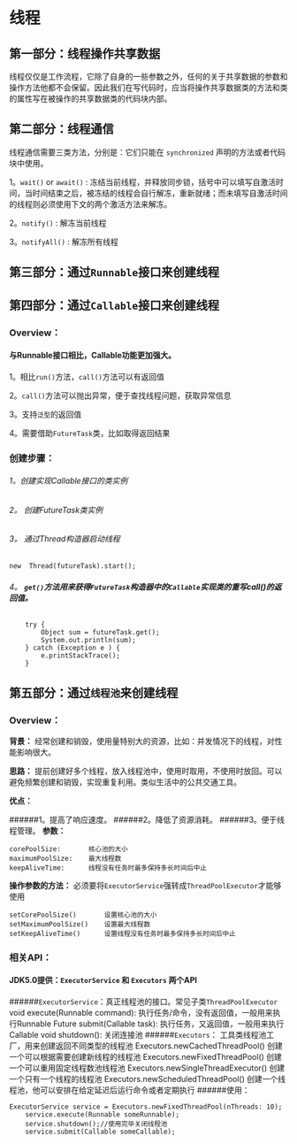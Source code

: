 # 线程
## 第一部分：线程操作共享数据
  线程仅仅是工作流程，它除了自身的一些参数之外，任何的关于共享数据的参数和操作方法他都不会保留。因此我们在写代码时，应当将操作共享数据类的方法和类的属性写在被操作的共享数据类的代码块内部。
## 第二部分：线程通信
  线程通信需要三类方法，分别是：它们只能在 `synchronized` 声明的方法或者代码块中使用。

1。`wait()`  or  `await()`  : 冻结当前线程，并释放同步锁，括号中可以填写自激活时间，当时间结束之后，被冻结的线程会自行解冻，重新就绪；而未填写自激活时间的线程则必须使用下文的两个激活方法来解冻。

2。`notify()`  : 解冻当前线程
 
3。`notifyAll()`  : 解冻所有线程

## 第三部分：通过`Runnable`接口来创建线程



## 第四部分：通过`Callable`接口来创建线程
### Overview：
#### 与Runnable接口相比，Callable功能更加强大。
1。相比`run()`方法，`call()`方法可以有返回值

2。`call()`方法可以抛出异常，便于查找线程问题，获取异常信息

3。支持`泛型`的返回值

4。需要借助`FutureTask`类，比如取得返回结果

### 创建步骤：
###### 1。创建实现Callable接口的类实例
###### 2。 创建FutureTask类实例
###### 3。 通过Thread构造器启动线程
    new  Thread(futureTask).start();
###### 4。 **`get()`方法用来获得`FutureTask`构造器中的`Callable`实现类的重写call()的返回值。**
        try {
            Object sum = futureTask.get();
            System.out.println(sum);
        } catch (Exception e ) {
            e.printStackTrace();
        }

## 第五部分：通过`线程池`来创建线程
### Overview：
**背景：** 经常创建和销毁，使用量特别大的资源，比如：并发情况下的线程，对性能影响很大。

**思路：** 提前创建好多个线程，放入线程池中，使用时取用，不使用时放回。可以避免频繁创建和销毁，实现重复利用。类似生活中的公共交通工具。

**优点：** 

######1。提高了响应速度。
######2。降低了资源消耗。
######3。便于线程管理。
**参数：**

    corePoolSize:       核心池的大小
    maximumPoolSize:    最大线程数
    keepAliveTime:      线程没有任务时最多保持多长时间后中止

**操作参数的方法：** 必须要将`ExecutorService`强转成`ThreadPoolExecutor`才能够使用

    setCorePoolSize()       设置核心池的大小
    setMaximumPoolSize()    设置最大线程数
    setKeepAliveTime()      设置线程没有任务时最多保持多长时间后中止
    
### 相关API：
#### JDK5.0提供：`ExecutorService` 和 `Executors` 两个API
######`ExecutorService`：真正线程池的接口。常见子类`ThreadPoolExecutor`
    void execute(Runnable command):             执行任务/命令，没有返回值，一般用来执行Runnable
    <T> Future <T> submit(Callable<T> task):    执行任务，又返回值，一般用来执行Callable
    void shutdown():                            关闭连接池
######`Executors`： 工具类线程池工厂，用来创建返回不同类型的线程池
    Executors.newCachedThreadPool()         创建一个可以根据需要创建新线程的线程池
    Executors.newFixedThreadPool()          创建一个可以重用固定线程数池线程池
    Executors.newSingleThreadExecutor()     创建一个只有一个线程的线程池
    Executors.newScheduledThreadPool()      创建一个线程池，他可以安排在给定延迟后运行命令或者定期执行
######使用：

    ExecutorService service = Executors.newFixedThreadPool(nThreads: 10);
        service.execute(Runnable someRunnable);
        service.shutdown();//使用完毕关闭线程池
        service.submit(Callable someCallable);
